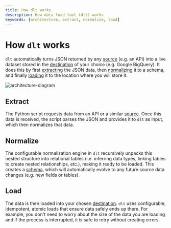 ```yaml
---
title: How dlt works
description: How data load tool (dlt) works
keywords: [architecture, extract, normalize, load]
---
```


# How `dlt` works

`dlt` automatically turns JSON returned by any [source](../../general-usage/glossary.md#source)
(e.g. an API) into a live dataset stored in the
[destination](../../general-usage/glossary.md#destination) of your choice (e.g. Google BigQuery). It
does this by first [extracting](how-dlt-works.md#extract) the JSON data, then
[normalizing](how-dlt-works.md#normalize) it to a schema, and finally [loading](how-dlt-works#load)
it to the location where you will store it.

![architecture-diagram](/img/architecture-diagram.png)

## Extract

The Python script requests data from an API or a similar
[source](../../general-usage/glossary.md#source). Once this data is received, the script parses the
JSON and provides it to `dlt` as input, which then normalizes that data.

## Normalize

The configurable normalization engine in `dlt` recursively unpacks this nested structure into
relational tables (i.e. inferring data types, linking tables to create nested relationships,
etc.), making it ready to be loaded. This creates a
[schema](../../general-usage/glossary.md#schema), which will automatically evolve to any future
source data changes (e.g. new fields or tables).

## Load

The data is then loaded into your chosen [destination](../../general-usage/glossary.md#destination).
`dlt` uses configurable, idempotent, atomic loads that ensure data safely ends up there. For
example, you don't need to worry about the size of the data you are loading and if the process is
interrupted, it is safe to retry without creating errors.
